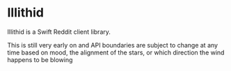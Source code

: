 # Illithid
Illithid is a Swift Reddit client library. 

This is still very early on and API boundaries are subject to change at any time based on mood, the alignment of the stars, or which direction the wind happens to be blowing
